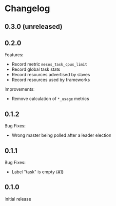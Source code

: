 # Changelog

## 0.3.0 (unreleased)

## 0.2.0

Features:
* Record metric `mesos_task_cpus_limit`
* Record global task stats
* Record resources advertised by slaves
* Record resources used by frameworks

Improvements:
* Remove calculation of `*_usage` metrics

## 0.1.2

Bug Fixes:
* Wrong master being polled after a leader election

## 0.1.1

Bug Fixes:
* Label "task" is empty ([#1](https://github.com/wndhydrnt/mesos-task-exporter/issues/1))

## 0.1.0

Initial release

